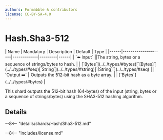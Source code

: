 ```yaml
---
authors: Formabble & contributors
license: CC-BY-SA-4.0
---
```



# Hash.Sha3-512

<div class="sh-parameters" markdown="1">
| Name | Mandatory | Description | Default | Type |
|------|---------------------|-------------|---------|------|
| `⬅️ Input` ||The string, bytes or a sequence of strings/bytes to hash. | | [`Bytes`](../../types/#bytes)[`[Bytes]`](../../types/#seq)[`String`](../../types/#string)[`[String]`](../../types/#seq) |
| `Output ➡️` ||Outputs the 512-bit hash as a byte array. | | [`Bytes`](../../types/#bytes) |

</div>

This shard outputs the 512-bit hash (64-bytes) of the input (string, bytes or a sequence of strings/bytes) using the SHA3-512 hashing algorithm.

## Details

--8<-- "details/shards/Hash/Sha3-512.md"


--8<-- "includes/license.md"

